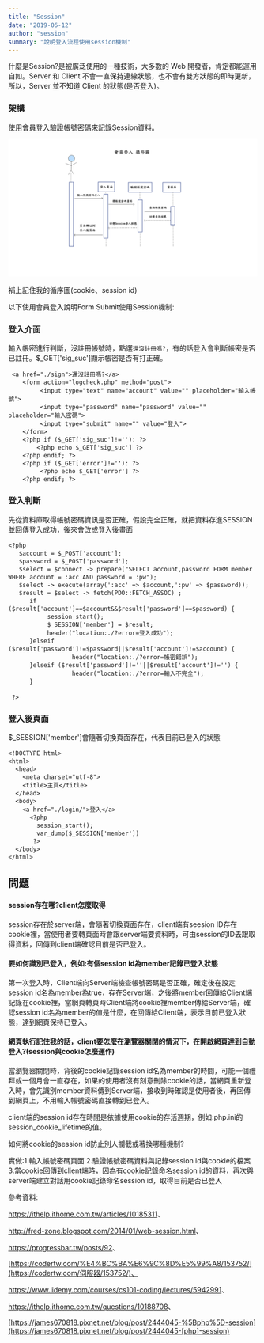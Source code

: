 ```yaml
---
title: "Session"
date: "2019-06-12"
author: "session"
summary: "說明登入流程使用session機制"
---
```


什麼是Session?是被廣泛使用的一種技術，大多數的 Web 開發者，肯定都能運用自如。Server 和 Client 不會一直保持連線狀態，也不會有雙方狀態的即時更新，所以，Server 並不知道 Client 的狀態(是否登入)。

### 架構

使用會員登入驗證帳號密碼來記錄Session資料。

![session](https://raw.githubusercontent.com/coolgood88142/markdown_note/master/assets/images/session.png)

補上記住我的循序圖(cookie、session id)



以下使用會員登入說明Form Submit使用Session機制:

### 登入介面

輸入帳密進行判斷，沒註冊帳號時，點選`還沒註冊嗎?`，有的話登入會判斷帳密是否已註冊。$_GET['sig_suc']顯示帳密是否有打正確。

```
 <a href="./sign">還沒註冊嗎?</a>
    <form action="logcheck.php" method="post">
         <input type="text" name="account" value="" placeholder="輸入帳號">
         <input type="password" name="password" value="" placeholder="輸入密碼">
         <input type="submit" name="" value="登入">
    </form>
    <?php if ($_GET['sig_suc']!=''): ?>
        <?php echo $_GET['sig_suc'] ?>
    <?php endif; ?>
    <?php if ($_GET['error']!=''): ?>
         <?php echo $_GET['error'] ?>
    <?php endif; ?>
```

### 登入判斷

先從資料庫取得帳號密碼資訊是否正確，假設完全正確，就把資料存進SESSION並回傳登入成功，後來會改成登入後畫面

```
<?php
   $account = $_POST['account'];
   $password = $_POST['password'];
   $select = $connect -> prepare("SELECT account,password FORM member WHERE account = :acc AND password = :pw");
   $select -> execute(array(':acc' => $account,':pw' => $password));
   $result = $select -> fetch(PDO::FETCH_ASSOC) ;
      if ($result['account']==$account&&$result['password']==$password) {
           session_start();
           $_SESSION['member'] = $result;
           header("location:./?error=登入成功");
      }elseif ($result['password']!=$password||$result['account']!=$account) {
                  header("location:./?error=帳密錯誤");
      }elseif ($result['password']!=''||$result['account']!='') {
                  header("location:./?error=輸入不完全");
      }
      
 ?>
```

### 登入後頁面

$_SESSION['member']會隨著切換頁面存在，代表目前已登入的狀態

```
<!DOCTYPE html>
<html>
  <head>
    <meta charset="utf-8">
    <title>主頁</title>
  </head>
  <body>
    <a href="./login/">登入</a>
      <?php
        session_start();
        var_dump($_SESSION['member'])
       ?>
  </body>
</html>
```



## 問題

#### session存在哪?client怎麼取得

session存在於server端，會隨著切換頁面存在，client端有seesion ID存在cookie裡，當使用者要轉頁面時會跟server端要資料時，可由session的ID去跟取得資料，回傳到client端確認目前是否已登入。



#### 要如何識別已登入，例如:有個session id為member記錄已登入狀態

第一次登入時，Client端向Server端檢查帳號密碼是否正確，確定後在設定session id名為member為true，存在Server端，之後將member回傳給Client端記錄在cookie裡，當網頁轉頁時Client端將cookie裡member傳給Server端，確認session id名為member的值是什麼，在回傳給Client端，表示目前已登入狀態，達到網頁保持已登入。



#### 網頁執行記住我的話，client要怎麼在瀏覽器關閉的情況下，在開啟網頁達到自動登入?(session與cookie怎麼運作)

當瀏覽器關閉時，背後的cookie記錄session id名為member的時間，可能一個禮拜或一個月會一直存在，如果的使用者沒有刻意刪除cookie的話，當網頁重新登入時，會先識別member資料傳到Server端，接收到時確認是使用者後，再回傳到網頁上，不用輸入帳號密碼直接轉到已登入。

client端的session id存在時間是依據使用cookie的存活週期，例如:php.ini的session_cookie_lifetime的值。

如何將cookie的session id防止別人攔截或著換哪種機制?



實做:1.輸入帳號密碼頁面 2.驗證帳號密碼資料與記錄session id與cookie的檔案 3.當cookie回傳到client端時，因為有cookie記錄命名session id的資料，再次與server端建立對話用cookie記錄命名session id，取得目前是否已登入





參考資料:

<https://ithelp.ithome.com.tw/articles/10185311>、

<http://fred-zone.blogspot.com/2014/01/web-session.html>、

<https://progressbar.tw/posts/92>、

[https://codertw.com/%E4%BC%BA%E6%9C%8D%E5%99%A8/153752/](https://codertw.com/伺服器/153752/)、

<https://www.lidemy.com/courses/cs101-coding/lectures/5942991>、

<https://ithelp.ithome.com.tw/questions/10188708>、

[https://james670818.pixnet.net/blog/post/2444045-%5Bphp%5D-session](https://james670818.pixnet.net/blog/post/2444045-[php]-session)

